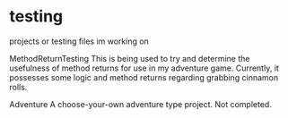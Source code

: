 # testing
projects or testing files im working on

MethodReturnTesting
This is being used to try and determine the usefulness of method returns for use in my adventure game. Currently, it possesses some logic and method returns regarding grabbing cinnamon rolls.  

Adventure
A choose-your-own adventure type project. Not completed. 
